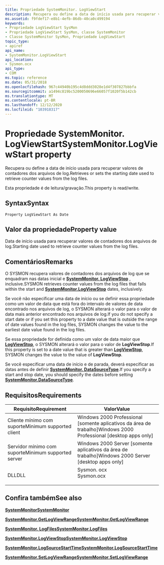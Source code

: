 ```yaml
---
title: Propriedade SystemMonitor. LogViewStart
description: Recupera ou define a data de início usada para recuperar valores de contadores dos arquivos de log.
ms.assetid: f9fdef17-e8b1-4efb-86db-40ca0c499194
keywords:
- Propriedade LogViewStart SysMon
- Propriedade LogViewStart SysMon, classe SystemMonitor
- Classe SystemMonitor SysMon, Propriedade LogViewStart
topic_type:
- apiref
api_name:
- SystemMonitor.LogViewStart
api_location:
- Sysmon.ocx
api_type:
- COM
ms.topic: reference
ms.date: 05/31/2018
ms.openlocfilehash: 967c44940b195c4d8ddd3028e1d4f307827bbbfa
ms.sourcegitcommit: a1494c819bc5200050696e66057f1020f5b142cb
ms.translationtype: MT
ms.contentlocale: pt-BR
ms.lasthandoff: 12/12/2020
ms.locfileid: "103918317"
---
```

# <a name="systemmonitorlogviewstart-property"></a><span data-ttu-id="bcb78-106">Propriedade SystemMonitor. LogViewStart</span><span class="sxs-lookup"><span data-stu-id="bcb78-106">SystemMonitor.LogViewStart property</span></span>

<span data-ttu-id="bcb78-107">Recupera ou define a data de início usada para recuperar valores de contadores dos arquivos de log.</span><span class="sxs-lookup"><span data-stu-id="bcb78-107">Retrieves or sets the starting date used to retrieve counter values from the log files.</span></span>

<span data-ttu-id="bcb78-108">Esta propriedade é de leitura/gravação.</span><span class="sxs-lookup"><span data-stu-id="bcb78-108">This property is read/write.</span></span>

## <a name="syntax"></a><span data-ttu-id="bcb78-109">Syntax</span><span class="sxs-lookup"><span data-stu-id="bcb78-109">Syntax</span></span>


```VB
Property LogViewStart As Date
```



## <a name="property-value"></a><span data-ttu-id="bcb78-110">Valor da propriedade</span><span class="sxs-lookup"><span data-stu-id="bcb78-110">Property value</span></span>

<span data-ttu-id="bcb78-111">Data de início usada para recuperar valores de contadores dos arquivos de log.</span><span class="sxs-lookup"><span data-stu-id="bcb78-111">Starting date used to retrieve counter values from the log files.</span></span>

## <a name="remarks"></a><span data-ttu-id="bcb78-112">Comentários</span><span class="sxs-lookup"><span data-stu-id="bcb78-112">Remarks</span></span>

<span data-ttu-id="bcb78-113">O SYSMON recupera valores de contadores dos arquivos de log que se enquadram nas datas inicial e [**SystemMonitor. LogViewStop**](systemmonitor-logviewstop.md) , inclusive.</span><span class="sxs-lookup"><span data-stu-id="bcb78-113">SYSMON retrieves counter values from the log files that falls within the start and [**SystemMonitor.LogViewStop**](systemmonitor-logviewstop.md) dates, inclusively.</span></span>

<span data-ttu-id="bcb78-114">Se você não especificar uma data de início ou se definir essa propriedade como um valor de data que está fora do intervalo de valores de data encontrado nos arquivos de log, o SYSMON alterará o valor para o valor de data mais anterior encontrado nos arquivos de log.</span><span class="sxs-lookup"><span data-stu-id="bcb78-114">If you do not specify a start date or if you set this property to a date value that is outside the range of date values found in the log files, SYSMON changes the value to the earliest date value found in the log files.</span></span>

<span data-ttu-id="bcb78-115">Se essa propriedade for definida como um valor de data maior que [**LogViewStop**](systemmonitor-logviewstop.md), o SYSMON alterará o valor para o valor de **LogViewStop**.</span><span class="sxs-lookup"><span data-stu-id="bcb78-115">If this property is set to a date value that is greater than [**LogViewStop**](systemmonitor-logviewstop.md), SYSMON changes the value to the value of **LogViewStop**.</span></span>

<span data-ttu-id="bcb78-116">Se você especificar uma data de início e de parada, deverá especificar as datas antes de definir [**SystemMonitor. DataSourceType**](systemmonitor-datasourcetype.md).</span><span class="sxs-lookup"><span data-stu-id="bcb78-116">If you specify a start and stop date, you should specify the dates before setting [**SystemMonitor.DataSourceType**](systemmonitor-datasourcetype.md).</span></span>

## <a name="requirements"></a><span data-ttu-id="bcb78-117">Requisitos</span><span class="sxs-lookup"><span data-stu-id="bcb78-117">Requirements</span></span>



| <span data-ttu-id="bcb78-118">Requisito</span><span class="sxs-lookup"><span data-stu-id="bcb78-118">Requirement</span></span> | <span data-ttu-id="bcb78-119">Valor</span><span class="sxs-lookup"><span data-stu-id="bcb78-119">Value</span></span> |
|-------------------------------------|---------------------------------------------------------------------------------------|
| <span data-ttu-id="bcb78-120">Cliente mínimo com suporte</span><span class="sxs-lookup"><span data-stu-id="bcb78-120">Minimum supported client</span></span><br/> | <span data-ttu-id="bcb78-121">Windows 2000 Professional \[somente aplicativos da área de trabalho\]</span><span class="sxs-lookup"><span data-stu-id="bcb78-121">Windows 2000 Professional \[desktop apps only\]</span></span><br/>                            |
| <span data-ttu-id="bcb78-122">Servidor mínimo com suporte</span><span class="sxs-lookup"><span data-stu-id="bcb78-122">Minimum supported server</span></span><br/> | <span data-ttu-id="bcb78-123">Windows 2000 Server \[somente aplicativos da área de trabalho\]</span><span class="sxs-lookup"><span data-stu-id="bcb78-123">Windows 2000 Server \[desktop apps only\]</span></span><br/>                                  |
| <span data-ttu-id="bcb78-124">DLL</span><span class="sxs-lookup"><span data-stu-id="bcb78-124">DLL</span></span><br/>                      | <dl> <span data-ttu-id="bcb78-125"><dt>Sysmon. ocx</dt></span><span class="sxs-lookup"><span data-stu-id="bcb78-125"><dt>Sysmon.ocx</dt></span></span> </dl> |



## <a name="see-also"></a><span data-ttu-id="bcb78-126">Confira também</span><span class="sxs-lookup"><span data-stu-id="bcb78-126">See also</span></span>

<dl> <dt>

[<span data-ttu-id="bcb78-127">**SystemMonitor**</span><span class="sxs-lookup"><span data-stu-id="bcb78-127">**SystemMonitor**</span></span>](systemmonitor.md)
</dt> <dt>

[<span data-ttu-id="bcb78-128">**SystemMonitor.GetLogViewRange**</span><span class="sxs-lookup"><span data-stu-id="bcb78-128">**SystemMonitor.GetLogViewRange**</span></span>](systemmonitor-getlogviewrange.md)
</dt> <dt>

[<span data-ttu-id="bcb78-129">**SystemMonitor. LogFiles**</span><span class="sxs-lookup"><span data-stu-id="bcb78-129">**SystemMonitor.LogFiles**</span></span>](systemmonitor-logfiles.md)
</dt> <dt>

[<span data-ttu-id="bcb78-130">**SystemMonitor.LogViewStop**</span><span class="sxs-lookup"><span data-stu-id="bcb78-130">**SystemMonitor.LogViewStop**</span></span>](systemmonitor-logviewstop.md)
</dt> <dt>

[<span data-ttu-id="bcb78-131">**SystemMonitor.LogSourceStartTime**</span><span class="sxs-lookup"><span data-stu-id="bcb78-131">**SystemMonitor.LogSourceStartTime**</span></span>](systemmonitor-logsourcestarttime.md)
</dt> <dt>

[<span data-ttu-id="bcb78-132">**SystemMonitor.SetLogViewRange**</span><span class="sxs-lookup"><span data-stu-id="bcb78-132">**SystemMonitor.SetLogViewRange**</span></span>](systemmonitor-setlogviewrange.md)
</dt> </dl>

 

 





